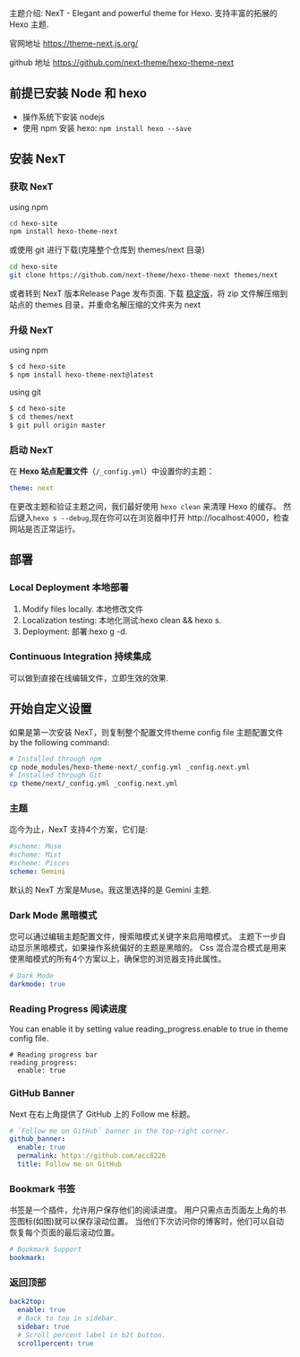 主题介绍:
NexT - Elegant and powerful theme for Hexo. 支持丰富的拓展的 Hexo 主题.

官网地址
<https://theme-next.js.org/>

github 地址
<https://github.com/next-theme/hexo-theme-next>

## 前提已安装 Node 和 hexo

* 操作系统下安装 nodejs
* 使用 npm 安装 hexo: `npm install hexo --save`

## 安装 NexT

### 获取 NexT

using npm

```bash
cd hexo-site
npm install hexo-theme-next
```

或使用 git 进行下载(克隆整个仓库到 themes/next 目录)

```bash
cd hexo-site
git clone https://github.com/next-theme/hexo-theme-next themes/next
```

或者转到 NexT 版本Release Page 发布页面. 下载 [稳定版](https://github.com/next-theme/hexo-theme-next/releases)，将 zip 文件解压缩到站点的 themes 目录，并重命名解压缩的文件夹为 next

### 升级 NexT

using npm

```sh
$ cd hexo-site
$ npm install hexo-theme-next@latest
```

using git

```sh
$ cd hexo-site
$ cd themes/next
$ git pull origin master
```

### 启动 NexT

在 **Hexo 站点配置文件**（`/_config.yml`）中设置你的主题：

```yml
theme: next
```

在更改主题和验证主题之间，我们最好使用 `hexo clean` 来清理 Hexo 的缓存。
然后键入`hexo s --debug`,现在你可以在浏览器中打开 http://localhost:4000，检查网站是否正常运行。

## 部署

### Local Deployment 本地部署

1. Modify files locally. 本地修改文件
2. Localization testing: 本地化测试:hexo clean && hexo s.
3. Deployment: 部署:hexo g -d.

### Continuous Integration 持续集成

可以做到直接在线编辑文件，立即生效的效果.

## 开始自定义设置

如果是第一次安装 NexT，则复制整个配置文件theme config file 主题配置文件 by the following command:

```sh
# Installed through npm
cp node_modules/hexo-theme-next/_config.yml _config.next.yml
# Installed through Git
cp theme/next/_config.yml _config.next.yml
```

### 主题

迄今为止，NexT 支持4个方案，它们是:

```yml
#scheme: Muse
#scheme: Mist
#scheme: Pisces
scheme: Gemini
```

默认的 NexT 方案是Muse。我这里选择的是 Gemini 主题.

### Dark Mode 黑暗模式

您可以通过编辑主题配置文件，搜索暗模式关键字来启用暗模式。 主题下一步自动显示黑暗模式，如果操作系统偏好的主题是黑暗的。 Css 混合混合模式是用来使黑暗模式的所有4个方案以上，确保您的浏览器支持此属性。

```yml
# Dark Mode
darkmode: true
```

### Reading Progress 阅读进度
You can enable it by setting value reading_progress.enable to true in theme config file.

```
# Reading progress bar
reading_progress:
  enable: true
```

### GitHub Banner

Next 在右上角提供了 GitHub 上的 Follow me 标题。

```yml
# `Follow me on GitHub` banner in the top-right corner.
github_banner:
  enable: true
  permalink: https://github.com/acc8226
  title: Follow me on GitHub
```

### Bookmark 书签

书签是一个插件，允许用户保存他们的阅读进度。 用户只需点击页面左上角的书签图标(如图)就可以保存滚动位置。 当他们下次访问你的博客时，他们可以自动恢复每个页面的最后滚动位置。

```yml
# Bookmark Support
bookmark:
```

### 返回顶部

```yml
back2top:
  enable: true
  # Back to top in sidebar.
  sidebar: true
  # Scroll percent label in b2t button.
  scrollpercent: true
```
